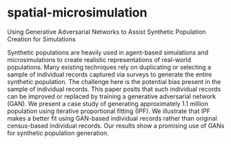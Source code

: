 # spatial-microsimulation
Using Generative Adversarial Networks to Assist Synthetic Population Creation for Simulations

Synthetic populations are heavily used in agent-based simulations and microsimulations to create realistic representations of real-world populations. Many existing techniques rely on duplicating or selecting a sample of individual records captured via surveys to generate the entire synthetic population. The challenge here is the potential bias present in the sample of individual records. This paper posits that such individual records can be improved or replaced by training a generative adversarial network (GAN). We present a case study of generating approximately 1.1 million population using iterative proportional fitting (IPF). We illustrate that IPF makes a better fit using GAN-based individual records rather than original census-based individual records. Our results show a promising use of GANs for synthetic population generation.
